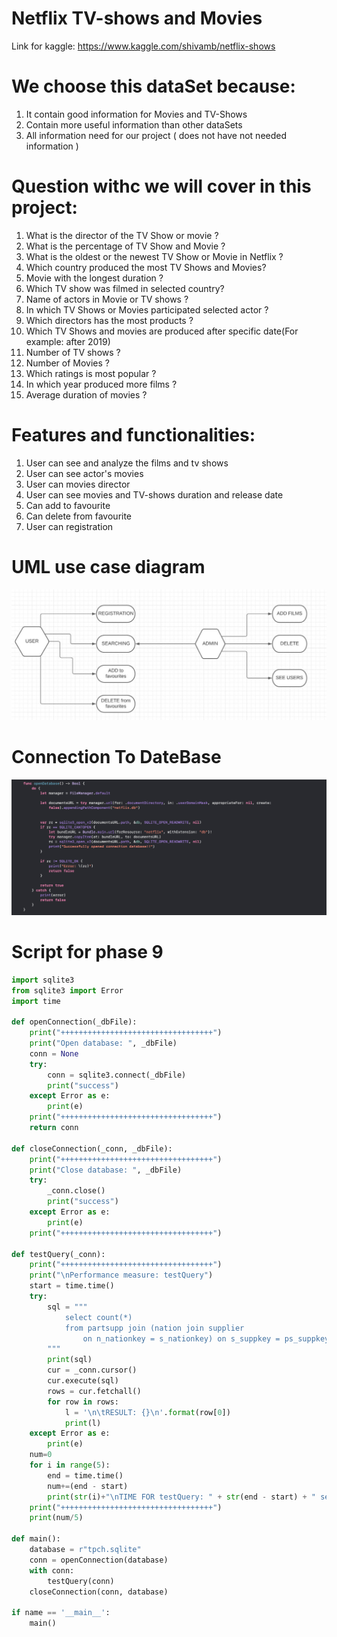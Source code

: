 # Netflix TV-shows and Movies

Link for kaggle:
https://www.kaggle.com/shivamb/netflix-shows

# We choose this dataSet because:
1. It contain good information for Movies and TV-Shows
2. Contain more useful information than other dataSets
3. All information need for our project ( does not have not needed information )

# Question withc we will cover in this project:
1. What is the director of the TV Show or movie ?
2. What is the percentage of TV Show and Movie ?
3. What is the oldest or the newest TV Show or Movie in Netflix ?
4. Which country produced the most TV Shows and Movies?
5. Movie with the longest duration  ?
6. Which TV show was filmed in selected country?
7. Name of actors in Movie or TV shows ?
8. In which TV Shows or Movies participated selected actor ?
9. Which directors has the most products ?
10. Which TV Shows and movies are produced after specific date(For example: after 2019)
11. Number of TV shows ?
12. Number of Movies ?
13. Which ratings is most popular ?
14. In which year produced more films ?
15. Average duration of movies ?

# Features and functionalities:
1. User can see and analyze the films and tv shows
2. User can see actor's movies
3. User can movies director
4. User can see movies and TV-shows duration and release date
5. Can add to favourite
6. Can delete from favourite
7. User can registration

# UML use case diagram
![plot](./ShyngysAndHisFriends-UseCase-UML.png)

# Connection To DateBase
![plot](./ConnectionToDataBase.png)

# Script for phase 9
```python
import sqlite3
from sqlite3 import Error
import time

def openConnection(_dbFile):
    print("++++++++++++++++++++++++++++++++++")
    print("Open database: ", _dbFile)
    conn = None
    try:
        conn = sqlite3.connect(_dbFile)
        print("success")
    except Error as e:
        print(e)
    print("++++++++++++++++++++++++++++++++++")
    return conn

def closeConnection(_conn, _dbFile):
    print("++++++++++++++++++++++++++++++++++")
    print("Close database: ", _dbFile)
    try:
        _conn.close()
        print("success")
    except Error as e:
        print(e)
    print("++++++++++++++++++++++++++++++++++")

def testQuery(_conn):
    print("++++++++++++++++++++++++++++++++++")
    print("\nPerformance measure: testQuery")
    start = time.time()
    try:
        sql = """ 
            select count(*) 
            from partsupp join (nation join supplier
                on n_nationkey = s_nationkey) on s_suppkey = ps_suppkey;
        """
        print(sql)
        cur = _conn.cursor()
        cur.execute(sql)
        rows = cur.fetchall()
        for row in rows:
            l = '\n\tRESULT: {}\n'.format(row[0])
            print(l)
    except Error as e:
        print(e)
    num=0
    for i in range(5):
        end = time.time()
        num+=(end - start)
        print(str(i)+"\nTIME FOR testQuery: " + str(end - start) + " seconds\n")
    print("++++++++++++++++++++++++++++++++++")
    print(num/5)

def main():
    database = r"tpch.sqlite"
    conn = openConnection(database)
    with conn:
        testQuery(conn)
    closeConnection(conn, database)

if name == '__main__':
    main()
```
